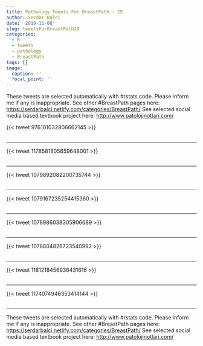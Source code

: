 ```yaml
---
title: Pathology Tweets For BreastPath - 29
author: Serdar Balci
date: '2019-11-08'
slug: tweetsForBreastPath29
categories:
  - R
  - tweets
  - pathology
  - BreastPath
tags: []
image:
  caption: ''
  focal_point: ''
---
```



These tweets are selected automatically with #rstats code. Please inform me if any is inappropriate.
See other #BreastPath pages here: https://serdarbalci.netlify.com/categories/BreastPath/ 
See selected social media based textbook project here: http://www.patolojinotlari.com/

{{< tweet 976101032806662145 >}}
<br>
<br>
<hr>
{{< tweet 1178581805659648001 >}}
<br>
<br>
<hr>
{{< tweet 1079892082200735744 >}}
<br>
<br>
<hr>
{{< tweet 1079167235254415360 >}}
<br>
<br>
<hr>
{{< tweet 1078986038305906689 >}}
<br>
<br>
<hr>
{{< tweet 1078804826723540992 >}}
<br>
<br>
<hr>
{{< tweet 1181218456936431616 >}}
<br>
<br>
<hr>
{{< tweet 1174074946353414144 >}}
<br>
<br>
<hr>


These tweets are selected automatically with #rstats code. Please inform me if any is inappropriate.
See other #BreastPath pages here: https://serdarbalci.netlify.com/categories/BreastPath/ 
See selected social media based textbook project here: http://www.patolojinotlari.com/

